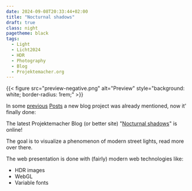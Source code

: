 ```yaml
---
date: 2024-09-08T20:33:44+02:00
title: "Nocturnal shadows"
draft: true
class: night
pagetheme: black
tags:
  - Light
  - Licht2024
  - HDR
  - Photography
  - Blog
  - Projektemacher.org
---
```


{{< figure src="preview-negative.png" alt="Preview" style="background: white; border-radius: 1rem;" >}}

In some [previous](/en/post/hdr-awesome-list/) [Posts](/en/post/ultrahdr/) a new blog project was already mentioned, now it' finally done:
<!--more-->

The latest Projektemacher Blog (or better site) "[Nocturnal shadows](https://schatten.yaapb.projektemacher.org/)" is online!

The goal is to visualize a phenomenon of modern street lights, read more over there.

The web presentation is done with (fairly) modern web technologies like:
* HDR images
* WebGL
* Variable fonts
